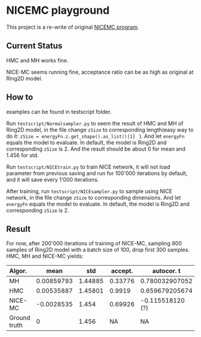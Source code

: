 # NICEMC playground

This project is a re-write of original [NICEMC program](https://github.com/ermongroup/a-nice-mc).

## Current Status

HMC and MH works fine.

NICE-MC seems running fine, acceptance ratio can be as high as original at Ring2D model.

## How to 

examples can be found in testscript folder.

Run `testscript/Normalsampler.py` to seem the result of HMC and MH of Ring2D model, in the file change `zSize` to corresponding  length(easy way to do it:  `zSize = energyFn.z.get_shape().as_list()[1] ` ). And let `energyFn` equals the model to evaluate. In default, the model is Ring2D and corresponding `zSize` is 2. And the result should be about 0 for mean and 1.456 for std.

Run `testscript/NICEtrain.py` to train NICE network, it will not load parameter from previous saving and run for 100'000 iterations by default, and it will save every 1'000 iterations. 

After training, run `testscript/NICEsampler.py` to sample using NICE network, in the file change `zSize` to corresponding  dimensions. And let `energyFn` equals the model to evaluate. In default, the model is Ring2D and corresponding `zSize` is 2. 

## Result

For now, after 200'000 iterations of training of NICE-MC, sampling 800 samples of Ring2D model with a batch size of 100, drop first 300 samples. HMC, MH and NICE-MC yields:

| Algor.       | mean       | std     | accept. | autocor. t       |
| :----------- | ---------- | ------- | ------- | ---------------- |
| MH           | 0.00859793 | 1.44885 | 0.33776 | 0.780032907052   |
| HMC          | 0.00535887 | 1.45801 | 0.9919  | 0.659679205674   |
| NICE-MC      | -0.0028535 | 1.454   | 0.69926 | -0.115518120 (?) |
| Ground truth | 0          | 1.456   | NA      | NA               |



